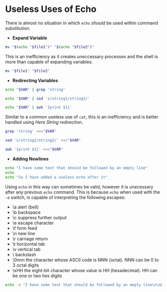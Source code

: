 # Useless Uses of Echo

There is almost no situation in which `echo` _should_ be used within command substitution.

* **Expand Variable**

``` bash
mv "$(echo "$file1")" "$(echo "$file2")"
```

This is an inefficiency as it creates uneccessary processes and the shell is more than capable of expanding variables.

``` bash
mv "$file1" "$file2"
```

* **Redirecting Variables**

``` bash
echo "$VAR" | grep 'string'

echo "$VAR" | sed 's/string1/string2/'

echo "$VAR" | awk '{print $1}'
```

Similar to a common useless use of `cat`, this is an inefficiency and is better handled using _Here String_ redirection.

``` bash
grep 'string' <<<"$VAR"

sed 's/string1/string2/' <<<"$VAR"

awk '{print $1}' <<<"$VAR"
```

* **Adding Newlines**

``` bash
echo "I have some text that should be followed by an empty line"
echo
echo "So I have added a useless echo after it"
```

Using `echo` in this way can sometimes be valid, however it is unecessary after any previous `echo` command.  This is
because `echo` when used with the `-e` switch, is capable of interpreting the following escapes:
  - \a	alert (bell)
  - \b	backspace
  - \c	suppress further output
  - \e	escape character
  - \f	form feed
  - \n	new line
  - \r	carriage return
  - \t	horizontal tab
  - \v	vertical tab
  - \\	backslash
  - \0nnn	the character whose ASCII code is NNN (octal).  NNN can be 0 to 3 octal digits
  - \xHH	the eight-bit character whose value is HH (hexadecimal).  HH can be one or two hex digits

``` bash
echo -e "I have some text that should be followed by an empty line\n\nBut I no longer need the useless echo"
```
